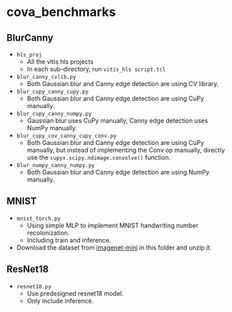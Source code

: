 # cova_benchmarks

## BlurCanny

* `hls_proj`
  * All the vitis hls projects
  * In each sub-directory, run `vitis_hls script.tcl`
* `blur_canny_cvlib.py`
  * Both Gaussian blur and Canny edge detection are using CV library.
* `blur_cupy_canny_cupy.py`
  * Both Gaussian blur and Canny edge detection are using CuPy manually.
* `blur_cupy_canny_numpy.py`
  * Gaussian blur uses CuPy manually, Canny edge detection uses NumPy manually.
* `blur_cupy_cov_canny_cupy_conv.py`
  * Both Gaussian blur and Canny edge detection are using CuPy manually, but instead of implementing the Conv op manually, directly use the `cupyx.scipy.ndimage.convolve()` function.
* `blur_numpy_canny_numpy.py`
  * Both Gaussian blur and Canny edge detection are using NumPy manually.

## MNIST

* `mnist_torch.py`
  * Using simple MLP to implement MNIST handwriting number recolonization.
  * Including train and inference.
* Download the dataset from [imagenet-mini](https://www.kaggle.com/datasets/ifigotin/imagenetmini-1000?resource=download) in this folder and unzip it.

## ResNet18

* `resnet18.py`
  * Use predesigned resnet18 model.
  * Only include inference.
